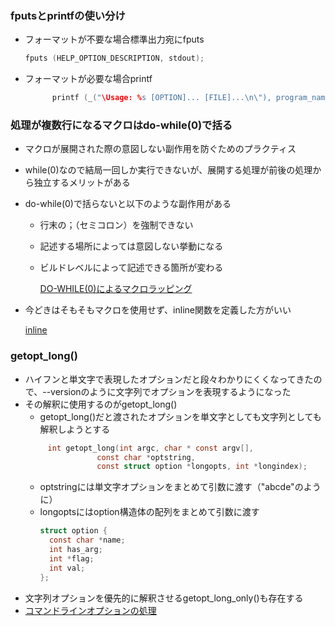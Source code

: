 ### fputsとprintfの使い分け
- フォーマットが不要な場合標準出力宛にfputs
  ```C
  fputs (HELP_OPTION_DESCRIPTION, stdout);
  ```
- フォーマットが必要な場合printf
  ```C
        printf (_("\Usage: %s [OPTION]... [FILE]...\n\"), program_name);
  ```
### 処理が複数行になるマクロはdo-while(0)で括る
- マクロが展開された際の意図しない副作用を防ぐためのプラクティス
- while(0)なので結局一回しか実行できないが、展開する処理が前後の処理から独立するメリットがある
- do-while(0)で括らないと以下のような副作用がある
  - 行末の；（セミコロン）を強制できない
  - 記述する場所によっては意図しない挙動になる
  - ビルドレベルによって記述できる箇所が変わる

    [DO-WHILE(0)によるマクロラッピング](https://cpp.aquariuscode.com/do-while-macro)
- 今どきはそもそもマクロを使用せず、inline関数を定義した方がいい

  [inline](https://kaworu.jpn.org/c/inline)

### getopt_long()
- ハイフンと単文字で表現したオプションだと段々わかりにくくなってきたので、--versionのように文字列でオプションを表現するようになった
- その解釈に使用するのがgetopt_long()
  - getopt_long()だと渡されたオプションを単文字としても文字列としても解釈しようとする
  ```C
       int getopt_long(int argc, char * const argv[],
                  const char *optstring,
                  const struct option *longopts, int *longindex);
  ```
  - optstringには単文字オプションをまとめて引数に渡す（"abcde"のように）
  - longoptsにはoption構造体の配列をまとめて引数に渡す
    ```C
    struct option {
      const char *name;
      int has_arg;
      int *flag;
      int val;
    };
    ```
- 文字列オプションを優先的に解釈させるgetopt_long_only()も存在する
- [コマンドラインオプションの処理](https://www.mm2d.net/main/prog/c/getopt-03.html)
